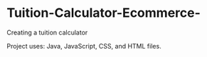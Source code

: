 # Tuition-Calculator-Ecommerce-
Creating a tuition calculator

Project uses: Java, JavaScript, CSS, and HTML files.
